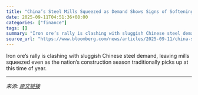 ```yaml
---
title: "China’s Steel Mills Squeezed as Demand Shows Signs of Softening"
date: 2025-09-11T04:51:36+08:00
categories: ["finance"]
tags: []
summary: "Iron ore’s rally is clashing with sluggish Chinese steel demand, leaving mills squeezed even as the nation’s construction season traditionally picks up at this time of year."
source_url: "https://www.bloomberg.com/news/articles/2025-09-11/china-s-steel-mills-squeezed-as-demand-shows-signs-of-softening"
---
```


Iron ore’s rally is clashing with sluggish Chinese steel demand, leaving mills squeezed even as the nation’s construction season traditionally picks up at this time of year.

---

*来源: [原文链接](https://www.bloomberg.com/news/articles/2025-09-11/china-s-steel-mills-squeezed-as-demand-shows-signs-of-softening)*
